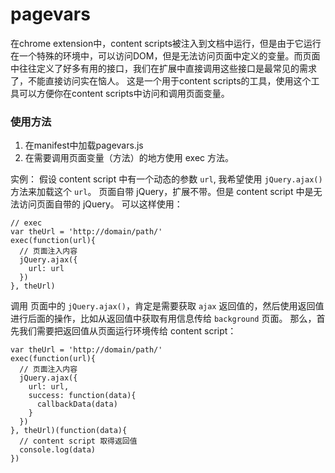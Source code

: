 pagevars
========

在chrome extension中，content scripts被注入到文档中运行，但是由于它运行在一个特殊的环境中，可以访问DOM，但是无法访问页面中定义的变量。而页面中往往定义了好多有用的接口，我们在扩展中直接调用这些接口是最常见的需求了，不能直接访问实在恼人。
这是一个用于content scripts的工具，使用这个工具可以方便你在content scripts中访问和调用页面变量。

### 使用方法
1. 在manifest中加载pagevars.js
2. 在需要调用页面变量（方法）的地方使用 exec 方法。


实例：
假设 content script 中有一个动态的参数 `url`, 我希望使用 `jQuery.ajax()` 方法来加载这个 `url`。
页面自带 jQuery，扩展不带。但是 content script 中是无法访问页面自带的 jQuery。
可以这样使用：
```
// exec
var theUrl = 'http://domain/path/'
exec(function(url){
  // 页面注入内容
  jQuery.ajax({
    url: url
  })
}, theUrl)
```

调用 页面中的 `jQuery.ajax()`，肯定是需要获取 `ajax` 返回值的，然后使用返回值进行后面的操作，比如从返回值中获取有用信息传给 `background` 页面。
那么，首先我们需要把返回值从页面运行环境传给 content script：

```
var theUrl = 'http://domain/path/'
exec(function(url){
  // 页面注入内容
  jQuery.ajax({
    url: url,
    success: function(data){
      callbackData(data)
    }
  })
}, theUrl)(function(data){
  // content script 取得返回值
  console.log(data)
})
```
